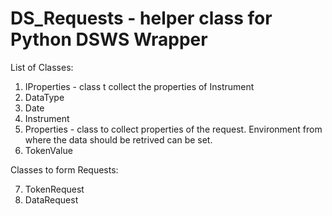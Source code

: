 # DS_Requests - helper class for Python DSWS Wrapper

List of Classes:

1. IProperties - class t collect the properties of Instrument
2. DataType 
3. Date
4. Instrument
5. Properties - class to collect properties of the request. Environment from where the data should be retrived can be set.
6. TokenValue

Classes to form Requests:

7. TokenRequest
8. DataRequest
